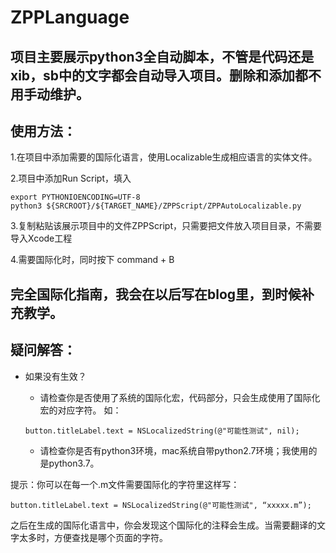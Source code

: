 # ZPPLanguage

## 项目主要展示python3全自动脚本，不管是代码还是xib，sb中的文字都会自动导入项目。删除和添加都不用手动维护。


## 使用方法：

1.在项目中添加需要的国际化语言，使用Localizable生成相应语言的实体文件。

2.项目中添加Run Script，填入

~~~
export PYTHONIOENCODING=UTF-8
python3 ${SRCROOT}/${TARGET_NAME}/ZPPScript/ZPPAutoLocalizable.py
~~~

3.复制粘贴该展示项目中的文件ZPPScript，只需要把文件放入项目目录，不需要导入Xcode工程

4.需要国际化时，同时按下 command + B 

## 完全国际化指南，我会在以后写在blog里，到时候补充教学。

## 疑问解答：

* 如果没有生效？

  * 请检查你是否使用了系统的国际化宏，代码部分，只会生成使用了国际化宏的对应字符。
  如：

  ~~~
  button.titleLabel.text = NSLocalizedString(@"可能性测试", nil);
  ~~~
  * 请检查你是否有python3环境，mac系统自带python2.7环境；我使用的是python3.7。
  

提示：你可以在每一个.m文件需要国际化的字符里这样写：

~~~
button.titleLabel.text = NSLocalizedString(@"可能性测试", “xxxxx.m”);
~~~

之后在生成的国际化语言中，你会发现这个国际化的注释会生成。当需要翻译的文字太多时，方便查找是哪个页面的字符。
